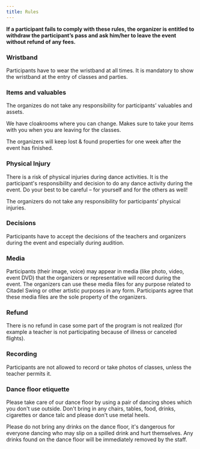 ```yaml
---
title: Rules
---
```


**If a participant fails to comply with these rules, the organizer is entitled to withdraw the participant’s pass and ask him/her to leave the event without refund of any fees.**

### Wristband
Participants have to wear the wristband at all times. It is mandatory to show the wristband at the entry of classes and parties.

### Items and valuables
The organizes do not take any responsibility for participants’ valuables and assets.

We have cloakrooms where you can change. Makes sure to take your items with you when you are leaving for the classes.

The organizers will keep lost & found properties for one week after the event has finished.

### Physical Injury
There is a risk of physical injuries during dance activities. It is the participant's responsibility and decision to do any dance activity during the event. Do your best to be careful – for yourself and for the others as well!

The organizers do not take any responsibility for participants’ physical injuries.

### Decisions
Participants have to accept the decisions of the teachers and organizers during the event and especially during audition.

### Media
Participants (their image, voice) may appear in media (like photo, video, event DVD) that the organizers or representative will record during the event. The organizers can use these media files for any purpose related to Citadel Swing or other artistic purposes in any form. Participants agree that these media files are the sole property of the organizers.

### Refund
There is no refund in case some part of the program is not realized (for example a teacher is not participating because of illness or canceled flights).

### Recording
Participants are not allowed to record or take photos of classes, unless the teacher permits it.

### Dance floor etiquette
Please take care of our dance floor by using a pair of dancing shoes which you don't use outside.
Don't bring in any chairs, tables, food, drinks, cigarettes or dance talc and please don't use metal heels.

Please do not bring any drinks on the dance floor, it's dangerous for everyone dancing who may slip on a spilled drink and hurt themselves. Any drinks found on the dance floor will be immediately removed by the staff.
